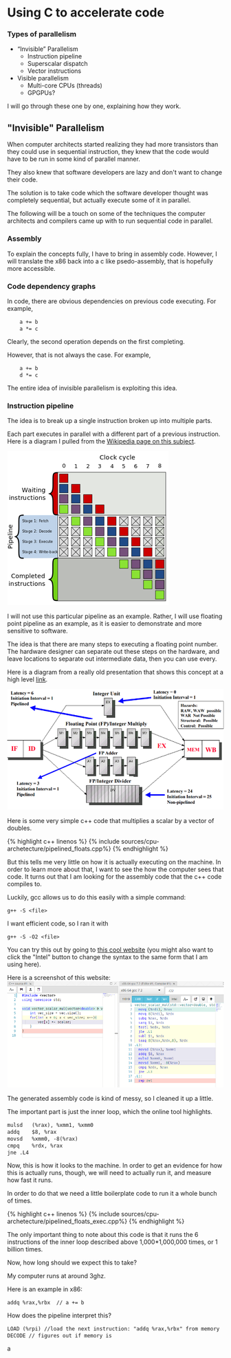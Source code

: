# Using C to accelerate code

### Types of parallelism

* “Invisible” Parallelism
    * Instruction pipeline
    * Superscalar dispatch
    * Vector instructions
* Visible parallelism
    * Multi-core CPUs (threads)
    * GPGPUs?

I will go through these one by one, explaining how they work.

## "Invisible" Parallelism

When computer architects started realizing they had more transistors than they could use in sequential instruction, they knew that the code would have to be run in some kind of parallel manner.

They also knew that software developers are lazy and don't want to change their code.

The solution is to take code which the software developer thought was completely sequential, but actually execute some of it in parallel.

The following will be a touch on some of the techniques the computer architects and compilers came up with to run sequential code in parallel.

### Assembly

To explain the concepts fully, I have to bring in assembly code. However, I will translate the x86 back into a c like psedo-assembly, that is hopefully more accessible.

### Code dependency graphs

In code, there are obvious dependencies on previous code executing. For example,

```
    a += b
    a *= c
```

Clearly, the second operation depends on the first completing.

However, that is not always the case. For example,

```
    a += b
    d *= c
```

The entire idea of invisible parallelism is exploiting this idea.

### Instruction pipeline

The idea is to break up a single instruction broken up into multiple parts.

Each part executes in parallel with a different part of a previous instruction. Here is a diagram I pulled from the [Wikipedia page on this subject](https://simple.wikipedia.org/wiki/Instruction_pipelining).

![pipeline](/images/cpu-archetecture/Pipeline_4_stage.png)

I will not use this particular pipeline as an example. Rather, I will use floating point pipeline as an example, as it is easier to demonstrate and more sensitive to software.

The idea is that there are many steps to executing a floating point number. The hardware designer can separate out these steps on the hardware, and leave locations to separate out intermediate data, then you can use every.

Here is a diagram from a really old presentation that shows this concept at a high level [link](http://meseec.ce.rit.edu/eecc551-fall2002/551-9-12-2002.pdf).

![float pipeline](/images/cpu-archetecture/Floatingpointpipe.PNG)

Here is some very simple c++ code that multiplies a scalar by a vector of doubles.

{% highlight c++ linenos %}
{% include sources/cpu-archetecture/pipelined_floats.cpp%}
{% endhighlight %}

But this tells me very little on how it is actually executing on the machine. In order to learn more about that, I want to see the how the computer sees that code. It turns out that I am looking for the assembly code that the c++ code compiles to.

Luckily, gcc allows us to do this easily with a simple command:

    g++ -S <file>

I want efficient code, so I ran it with

    g++ -S -O2 <file>

You can try this out by going to [this cool website](https://godbolt.org/) (you might also want to click the "Intel" button to change the syntax to the same form that I am using here).

Here is a screenshot of this website:
![website screenshot](/images/cpu-archetecture/x86-website.PNG)

The generated assembly code is kind of messy, so I cleaned it up a little.

The important part is just the inner loop, which the online tool highlights.

    mulsd	(%rax), %xmm1, %xmm0
    addq	$8, %rax
    movsd	%xmm0, -8(%rax)
    cmpq	%rdx, %rax
    jne	.L4

Now, this is how it looks to the machine. In order to get an evidence for how this is actually runs, though, we will need to actually run it, and measure how fast it runs.

In order to do that we need a little boilerplate code to run it a whole bunch of times.

{% highlight c++ linenos %}
{% include sources/cpu-archetecture/pipelined_floats_exec.cpp%}
{% endhighlight %}

The only important thing to note about this code is that it runs the 6 instructions of the inner loop described above 1,000*1,000,000 times, or 1 billion times.

Now, how long should we expect this to take?

My computer runs at around 3ghz.





Here is an example in x86:

    addq %rax,%rbx  // a += b

How does the pipeline interpret this?

    LOAD (%rpi) //load the next instruction: "addq %rax,%rbx" from memory
    DECODE // figures out if memory is





a
